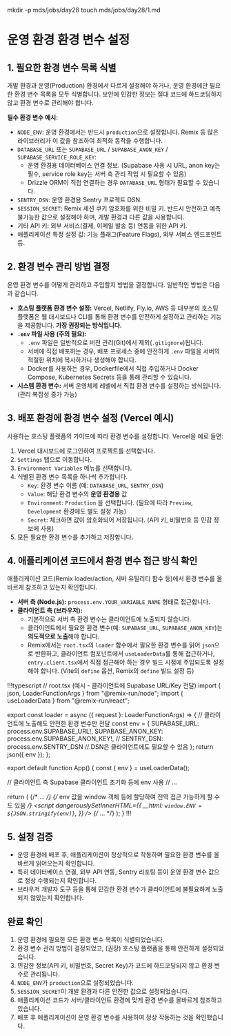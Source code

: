 mkdir -p mds/jobs/day28
touch mds/jobs/day28/1.md

# 운영 환경 환경 변수 설정

## 1. 필요한 환경 변수 목록 식별

개발 환경과 운영(Production) 환경에서 다르게 설정해야 하거나, 운영 환경에만 필요한 환경 변수 목록을 모두 식별합니다. 보안에 민감한 정보는 절대 코드에 하드코딩하지 않고 환경 변수로 관리해야 합니다.

**필수 환경 변수 예시:**

-   `NODE_ENV`: 운영 환경에서는 반드시 `production`으로 설정합니다. Remix 등 많은 라이브러리가 이 값을 참조하여 최적화 동작을 수행합니다.
-   `DATABASE_URL` 또는 `SUPABASE_URL` / `SUPABASE_ANON_KEY` / `SUPABASE_SERVICE_ROLE_KEY`:
    -   운영 환경용 데이터베이스 연결 정보. (Supabase 사용 시 URL, anon key는 필수, service role key는 서버 측 관리 작업 시 필요할 수 있음)
    -   Drizzle ORM이 직접 연결하는 경우 `DATABASE_URL` 형태가 필요할 수 있습니다.
-   `SENTRY_DSN`: 운영 환경용 Sentry 프로젝트 DSN.
-   `SESSION_SECRET`: Remix 세션 쿠키 암호화를 위한 비밀 키. 반드시 안전하고 예측 불가능한 값으로 설정해야 하며, 개발 환경과 다른 값을 사용합니다.
-   기타 API 키: 외부 서비스(결제, 이메일 발송 등) 연동을 위한 API 키.
-   애플리케이션 특정 설정 값: 기능 플래그(Feature Flags), 외부 서비스 엔드포인트 등.

## 2. 환경 변수 관리 방법 결정

운영 환경 변수를 어떻게 관리하고 주입할지 방법을 결정합니다. 일반적인 방법은 다음과 같습니다.

-   **호스팅 플랫폼 환경 변수 설정:** Vercel, Netlify, Fly.io, AWS 등 대부분의 호스팅 플랫폼은 웹 대시보드나 CLI를 통해 환경 변수를 안전하게 설정하고 관리하는 기능을 제공합니다. **가장 권장되는 방식입니다.**
-   **`.env` 파일 사용 (주의 필요):**
    -   `.env` 파일은 일반적으로 버전 관리(Git)에서 제외(`.gitignore`)됩니다.
    -   서버에 직접 배포하는 경우, 배포 프로세스 중에 안전하게 `.env` 파일을 서버의 적절한 위치에 복사하거나 생성해야 합니다.
    -   Docker를 사용하는 경우, Dockerfile에서 직접 주입하거나 Docker Compose, Kubernetes Secrets 등을 통해 관리할 수 있습니다.
-   **시스템 환경 변수:** 서버 운영체제 레벨에서 직접 환경 변수를 설정하는 방식입니다. (관리 복잡성 증가 가능)

## 3. 배포 환경에 환경 변수 설정 (Vercel 예시)

사용하는 호스팅 플랫폼의 가이드에 따라 환경 변수를 설정합니다. Vercel을 예로 들면:

1.  Vercel 대시보드에 로그인하여 프로젝트를 선택합니다.
2.  `Settings` 탭으로 이동합니다.
3.  `Environment Variables` 메뉴를 선택합니다.
4.  식별된 환경 변수 목록을 하나씩 추가합니다.
    -   `Key`: 환경 변수 이름 (예: `DATABASE_URL`, `SENTRY_DSN`)
    -   `Value`: 해당 환경 변수의 **운영 환경용** 값
    -   `Environment`: `Production` 을 선택합니다. (필요에 따라 `Preview`, `Development` 환경에도 별도 설정 가능)
    -   `Secret`: 체크하면 값이 암호화되어 저장됩니다. (API 키, 비밀번호 등 민감 정보에 사용)
5.  모든 필요한 환경 변수를 추가하고 저장합니다.

## 4. 애플리케이션 코드에서 환경 변수 접근 방식 확인

애플리케이션 코드(Remix loader/action, 서버 유틸리티 함수 등)에서 환경 변수를 올바르게 참조하고 있는지 확인합니다.

-   **서버 측 (Node.js):** `process.env.YOUR_VARIABLE_NAME` 형태로 접근합니다.
-   **클라이언트 측 (브라우저):**
    -   기본적으로 서버 측 환경 변수는 클라이언트에 노출되지 않습니다.
    -   클라이언트에서 필요한 환경 변수(예: `SUPABASE_URL`, `SUPABASE_ANON_KEY`)는 **의도적으로 노출**해야 합니다.
    -   Remix에서는 `root.tsx`의 `loader` 함수에서 필요한 환경 변수를 읽어 `json`으로 반환하고, 클라이언트 컴포넌트에서 `useLoaderData`를 통해 접근하거나, `entry.client.tsx`에서 직접 접근해야 하는 경우 빌드 시점에 주입되도록 설정해야 합니다. (Vite의 `define` 옵션, Remix의 `define` 빌드 설정 등)

!!!typescript
// root.tsx (예시 - 클라이언트에 Supabase URL/Key 전달)
import { json, LoaderFunctionArgs } from "@remix-run/node";
import { useLoaderData } from "@remix-run/react";

export const loader = async ({ request }: LoaderFunctionArgs) => {
  // 클라이언트에 노출해도 안전한 환경 변수만 전달
  const env = {
    SUPABASE_URL: process.env.SUPABASE_URL!,
    SUPABASE_ANON_KEY: process.env.SUPABASE_ANON_KEY!,
    // SENTRY_DSN: process.env.SENTRY_DSN // DSN은 클라이언트에도 필요할 수 있음
  };
  return json({ env });
};

export default function App() {
  const { env } = useLoaderData<typeof loader>();

  // 클라이언트 측 Supabase 클라이언트 초기화 등에 env 사용
  // ...

  return (
    <html>
      {/* ... */}
      {/* env 값을 window 객체 등에 할당하여 전역 접근 가능하게 할 수도 있음 */}
      <script
        dangerouslySetInnerHTML={{
          __html: `window.ENV = ${JSON.stringify(env)}`,
        }}
      />
      {/* ... */}
    </html>
  );
}
!!!

## 5. 설정 검증

-   운영 환경에 배포 후, 애플리케이션이 정상적으로 작동하며 필요한 환경 변수를 올바르게 읽어오는지 확인합니다.
-   특히 데이터베이스 연결, 외부 API 연동, Sentry 리포팅 등이 운영 환경 변수 값으로 정상 수행되는지 확인합니다.
-   브라우저 개발자 도구 등을 통해 민감한 환경 변수가 클라이언트에 불필요하게 노출되지 않았는지 확인합니다.

## 완료 확인

1.  운영 환경에 필요한 모든 환경 변수 목록이 식별되었습니다.
2.  환경 변수 관리 방법이 결정되었고, (권장) 호스팅 플랫폼을 통해 안전하게 설정되었습니다.
3.  민감한 정보(API 키, 비밀번호, Secret Key)가 코드에 하드코딩되지 않고 환경 변수로 관리됩니다.
4.  `NODE_ENV`가 `production`으로 설정되었습니다.
5.  `SESSION_SECRET`이 개발 환경과 다른 안전한 값으로 설정되었습니다.
6.  애플리케이션 코드가 서버/클라이언트 환경에 맞게 환경 변수를 올바르게 참조하고 있습니다.
7.  배포 후 애플리케이션이 운영 환경 변수를 사용하여 정상 작동하는 것을 확인했습니다. 